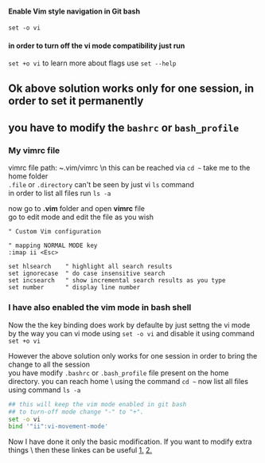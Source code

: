 #### Enable Vim style navigation in Git bash 
`set -o vi` 
#### in order to turn off the vi mode compatibility just run
`set +o vi`
to learn more about flags use `set --help`

## Ok above solution works only for one session, in order to set it permanently 
## you have to modify the `bashrc` or `bash_profile` 


### My vimrc file 
vimrc file path: ~.vim/vimrc \n
this can be reached via `cd ~` take me to the home folder \
`.file` or `.directory` can't be seen by just vi `ls` command \
in order to list all files run `ls -a`  

now go to **.vim** folder and open **vimrc** file \
go to edit mode and edit the file as you wish  
```vim
" Custom Vim configuration 

" mapping NORMAL MODE key 
:imap ii <Esc>

set hlsearch    " highlight all search results
set ignorecase  " do case insensitive search 
set incsearch   " show incremental search results as you type
set number      " display line number
```

### I have also enabled the vim mode in bash shell 
Now the the key binding does work by defaulte by just settng the vi mode \
by the way you can vi mode using `set -o vi` and disable it using command `set +o vi` 

However the above solution only works for one session in order to bring the change to all the session \
you have modify `.bashrc` or `.bash_profile` file present on the home directory. you can reach home \ 
using the command `cd ~` now list all files using command `ls -a` 

```bash
## this will keep the vim mode enabled in git bash 
## to turn-off mode change "-" to "+".
set -o vi
bind '"ii":vi-movement-mode'
```

Now I have done it only the basic modification. If you want to modify extra things \ 
then these linkes can be useful 
[1.](https://unix.stackexchange.com/questions/303282/in-bash-vi-mode-map-jk-to-exit-insert-mode)
[2.](https://stackoverflow.com/questions/6839006/map-jj-to-esc-in-inputrc-readline)






